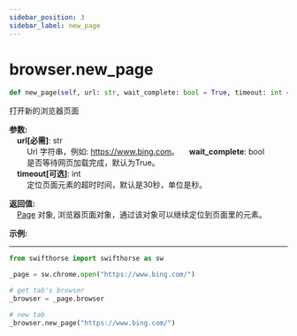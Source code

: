 ```yaml
---
sidebar_position: 3
sidebar_label: new_page
---
```

# browser.new_page

```python
def new_page(self, url: str, wait_complete: bool = True, timeout: int = 30) -> Page
```  

打开新的浏览器页面

**参数:**  
    &emsp;**url[必需]**: str   
        &emsp;&emsp; Url 字符串，例如: <https://www.bing.com>。
    &emsp;**wait_complete**: bool  
        &emsp;&emsp; 是否等待网页加载完成，默认为True。  
    &emsp;**timeout[可选]**: int  
        &emsp;&emsp; 定位页面元素的超时时间，默认是30秒，单位是秒。 

**返回值:**  
    &emsp;[Page](./page/page.md) 对象, 浏览器页面对象，通过该对象可以继续定位到页面里的元素。

**示例:**
***
```python
from swifthorse import swifthorse as sw

_page = sw.chrome.open("https://www.bing.com/")

# get tab's browser
_browser = _page.browser

# new tab
_browser.new_page("https://www.bing.com/")

```